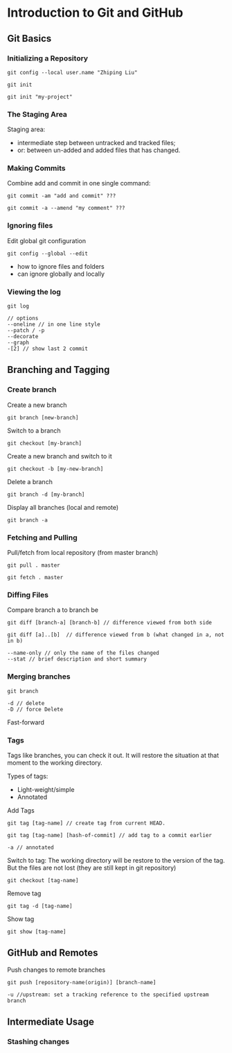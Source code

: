 # Introduction to Git and GitHub

## Git Basics

### Initializing a Repository

```
git config --local user.name "Zhiping Liu"

git init

git init "my-project"

```
### The Staging Area

Staging area:
- intermediate step between untracked and tracked files;
- or: between un-added and added files that has changed.

### Making Commits

Combine add and commit in one single command:
```
git commit -am "add and commit" ???

git commit -a --amend "my comment" ???
```
### Ignoring files
Edit global git configuration
```
git config --global --edit
```
- how to ignore files and folders
- can ignore globally and locally

### Viewing the log
```
git log

// options
--oneline // in one line style
--patch / -p
--decorate
--graph
-[2] // show last 2 commit

```

## Branching and Tagging

### Create branch

Create a new branch

```
git branch [new-branch]

```

Switch to a branch

```
git checkout [my-branch]

```

Create a new branch and switch to it

```
git checkout -b [my-new-branch]

```

Delete a branch

```
git branch -d [my-branch]

```

Display all branches (local and remote)

```
git branch -a

```

### Fetching and Pulling

Pull/fetch from local repository (from master branch)

```
git pull . master

git fetch . master
```
### Diffing Files

Compare branch a to branch be

```
git diff [branch-a] [branch-b] // difference viewed from both side

git diff [a]..[b]  // difference viewed from b (what changed in a, not in b)

--name-only // only the name of the files changed
--stat // brief description and short summary

```
### Merging branches

```
git branch

-d // delete
-D // force Delete

```
Fast-forward

### Tags

Tags like branches, you can check it out. It will restore the situation at that moment to the working directory.

Types of tags:
- Light-weight/simple
- Annotated

Add Tags

```
git tag [tag-name] // create tag from current HEAD.

git tag [tag-name] [hash-of-commit] // add tag to a commit earlier

-a // annotated

```

Switch to tag:
The working directory will be restore to the version of the tag. But the files are not lost (they are still kept in git repository)

```
git checkout [tag-name]

```

Remove tag
```
git tag -d [tag-name]
```

Show tag
```
git show [tag-name]
```

## GitHub and Remotes

Push changes to remote branches

```
git push [repository-name(origin)] [branch-name]

-u //upstream: set a tracking reference to the specified upstream branch

```

## Intermediate Usage

### Stashing changes
